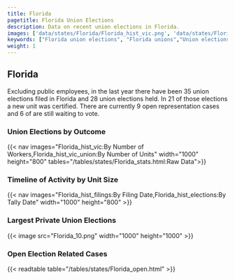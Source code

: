 ```yaml
---
title: Florida
pagetitle: Florida Union Elections
description: Data on recent union elections in Florida.
images: ['data/states/Florida/Florida_hist_vic.png', 'data/states/Florida/Florida_hist_size.png', 'data/states/Florida/Florida_10.png']
keywords: ["Florida union elections", "Florida unions","Union elections"]
weight: 1
---
```

##  Florida

Excluding public employees, in the last year there have been 35 union elections filed in Florida and 28 union elections held. In 21 of those elections a new unit was certified. There are currently 9 open representation cases and 6 of are still waiting to vote.

### Union Elections by Outcome
{{< nav images="Florida_hist_vic:By Number of Workers,Florida_hist_vic_union:By Number of Units" width="1000" height="800" tables="/tables/states/Florida_stats.html:Raw Data">}}

### Timeline of Activity by Unit Size
{{< nav images="Florida_hist_filings:By Filing Date,Florida_hist_elections:By Tally Date" width="1000" height="800" >}}

### Largest Private Union Elections
{{< image src="Florida_10.png" width="1000" height="1000"  >}}

### Open Election Related Cases
{{< readtable table="/tables/states/Florida_open.html" >}}

